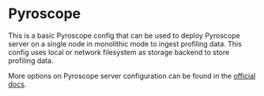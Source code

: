 # Pyroscope

This is a basic Pyroscope config that can be used to deploy
Pyroscope server on a single node in monolithic mode to ingest
profiling data. This config uses local or network filesystem
as storage backend to store profiling data.

More options on Pyroscope server configuration can be found in
the [official docs](https://grafana.com/docs/pyroscope/latest/configure-server/reference-configuration-parameters).
